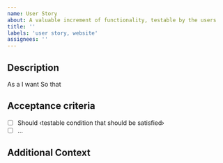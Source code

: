 ```yaml
---
name: User Story
about: A valuable increment of functionality, testable by the users
title: ''
labels: 'user story, website'
assignees: ''
---
```


## Description

As a <persona or stakeholder type>
I want <some software feature>
So that <some business value>

## Acceptance criteria

- [ ] Should ‹testable condition that should be satisfied›
- [ ] …

## Additional Context
